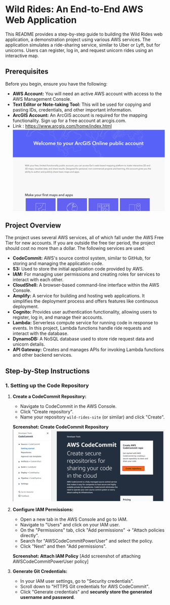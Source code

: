 
# Wild Rides: An End-to-End AWS Web Application

This README provides a step-by-step guide to building the Wild Rides web application, a demonstration project using various AWS services. The application simulates a ride-sharing service, similar to Uber or Lyft, but for unicorns. Users can register, log in, and request unicorn rides using an interactive map.

## Prerequisites

Before you begin, ensure you have the following:

- **AWS Account:** You will need an active AWS account with access to the AWS Management Console.
- **Text Editor or Note-taking Tool:** This will be used for copying and pasting IDs, credentials, and other important information.
- **ArcGIS Account:** An ArcGIS account is required for the mapping functionality. Sign up for a free account at arcgis.com.
- Link : https://www.arcgis.com/home/index.html
![](https://github.com/Kishor-Bibin/uni_ride_AWS_web_application/blob/05e955a8187248c7b52b8c215b6da33486b33d18/Screenshots/Arcgis.png)

## Project Overview

The project uses several AWS services, all of which fall under the AWS Free Tier for new accounts. If you are outside the free tier period, the project should cost no more than a dollar. The following services are used:

- **CodeCommit:** AWS's source control system, similar to GitHub, for storing and managing the application code.
- **S3:** Used to store the initial application code provided by AWS.
- **IAM:** For managing user permissions and creating roles for services to interact with each other.
- **CloudShell:** A browser-based command-line interface within the AWS Console.
- **Amplify:** A service for building and hosting web applications. It simplifies the deployment process and offers features like continuous deployment.
- **Cognito:** Provides user authentication functionality, allowing users to register, log in, and manage their accounts.
- **Lambda:** Serverless compute service for running code in response to events. In this project, Lambda functions handle ride requests and interact with the database.
- **DynamoDB:** A NoSQL database used to store ride request data and unicorn details.
- **API Gateway:** Creates and manages APIs for invoking Lambda functions and other backend services.

## Step-by-Step Instructions

### 1. Setting up the Code Repository

1. **Create a CodeCommit Repository:**
    - Navigate to CodeCommit in the AWS Console.
    - Click "Create repository".
    - Name your repository `wild-rides-site` (or similar) and click "Create".
    
    **Screenshot: Create CodeCommit Repository**
    ![](https://github.com/Kishor-Bibin/uni_ride_AWS_web_application/blob/d3815351e1f14985f61f1c8f3e5240d92c2f93a4/Screenshots/AWS%20Codecommit%20Creation%20page%20.png)
    
2. **Configure IAM Permissions:**
    - Open a new tab in the AWS Console and go to IAM.
    - Navigate to "Users" and click on your IAM user.
    - On the "Permissions" tab, click "Add permissions" -> "Attach policies directly".
    - Search for "AWSCodeCommitPowerUser" and select the policy.
    - Click "Next" and then "Add permissions".
    
    **Screenshot: Attach IAM Policy**
    [Add screenshot of attaching AWSCodeCommitPowerUser policy]
    
3. **Generate Git Credentials:**
    - In your IAM user settings, go to "Security credentials".
    - Scroll down to "HTTPS Git credentials for AWS CodeCommit".
    - Click "Generate credentials" and **securely store the generated username and password**.

